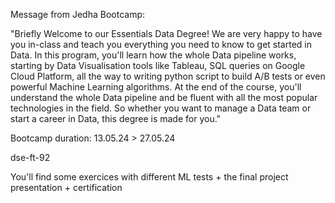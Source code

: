 Message from Jedha Bootcamp:


"Briefly
Welcome to our Essentials Data Degree! We are very happy to have you in-class and teach you everything you need to know to get started in Data. In this program, you'll learn how the whole Data pipeline works, starting by Data Visualisation tools like Tableau, SQL queries on Google Cloud Platform, all the way to writing python script to build A/B tests or even powerful Machine Learning algorithms.
At the end of the course, you'll understand the whole Data pipeline and be fluent with all the most popular technologies in the field. So whether you want to manage a Data team or start a career in Data, this degree is made for you."




Bootcamp duration: 13.05.24 > 27.05.24



dse-ft-92


You'll find some exercices with different ML tests + the final project presentation + certification
